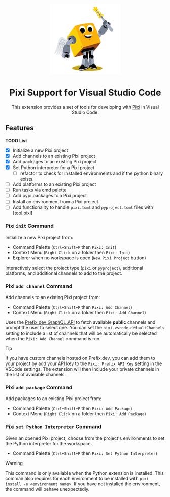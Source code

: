 <center>

<img src="./assets/images/VSCode-Pixi-Logo.png" alt="VSCode" width="220" height="220">

# Pixi Support for Visual Studio Code

This extension provides a set of tools for developing with [Pixi](https://pixi.sh) in Visual Studio Code.

</center>

## Features

**TODO List**

- [x] Initialize a new Pixi project
- [x] Add channels to an existing Pixi project
- [x] Add packages to an existing Pixi project
- [x] Set Python interpreter for a Pixi project
  - [ ] refactor to check for installed environments and if the python binary exists.
- [ ] Add platforms to an existing Pixi project
- [ ] Run tasks via cmd palette
- [ ] Add pypi packages to a Pixi project
- [ ] Install an environment from a Pixi project.
- [ ] Add functionality to handle `pixi.toml` and `pyproject.toml` files with [tool.pixi]

### Pixi `init` Command

Initialize a new Pixi project from:

- Command Palette (`Ctrl+Shift+P` then `Pixi: Init`)
- Context Menu (`Right Click` on a folder then `Pixi: Init`)
- Explorer when no workspace is open (`New Pixi Project` button)

Interactively select the project type (`pixi` or `pyproject`), additional platforms, and additional channels to add to the project.

### Pixi `add channel` Command

Add channels to an existing Pixi project from:

- Command Palette (`Ctrl+Shift+P` then `Pixi: Add Channel`)
- Context Menu (`Right Click` on a folder then `Pixi: Add Channel`)

Uses the [Prefix.dev GraphQL API](https://prefix.dev/docs/prefix/graphql_api) to fetch available **public** channels and prompt the user to select one.
You can set the `pixi-vscode.defaultChannels` setting to include a list of channels that will be automatically be selected when the `Pixi: Add Channel` command is run.

> [!TIP]
> If you have custom channels hosted on Prefix.dev, you can add them to your project by add your
> API key to the `Pixi: Prefix API Key` setting in the VSCode settings.
> The extension will then include your private channels in the list of available channels.

### Pixi `add package` Command

Add packages to an existing Pixi project from:

- Command Palette (`Ctrl+Shift+P` then `Pixi: Add Package`)
- Context Menu (`Right Click` on a folder then `Pixi: Add Package`)

### Pixi `set Python Interpreter` Command

Given an opened Pixi project, choose from the project's environments to set the Python interpreter for the workspace.

- Command Palette (`Ctrl+Shift+P` then `Pixi: Set Python Interpreter`)

> [!WARNING]
> This command is only available when the Python extension is installed.
> This comman also requires for each environment to be installed with
> `pixi install -e <environment name>`.
> If you have not installed the environment, the command will behave unexpectedly.
